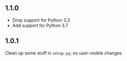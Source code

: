 1.1.0
-----
- Drop support for Python 3.3
- Add support for Python 3.7

1.0.1
-----
Clean up some stuff in `setup.py`; no user-visible changes
